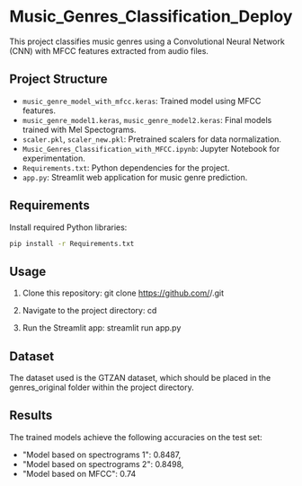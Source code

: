 # Music_Genres_Classification_Deploy

This project classifies music genres using a Convolutional Neural Network (CNN) with MFCC features extracted from audio files.

## Project Structure
- `music_genre_model_with_mfcc.keras`: Trained model using MFCC features.
- `music_genre_model1.keras`, `music_genre_model2.keras`: Final models trained with Mel Spectograms.
- `scaler.pkl`, `scaler_new.pkl`: Pretrained scalers for data normalization.
- `Music_Genres_Classification_with_MFCC.ipynb`: Jupyter Notebook for experimentation.
- `Requirements.txt`: Python dependencies for the project.
- `app.py`: Streamlit web application for music genre prediction.

## Requirements
Install required Python libraries:
```bash
pip install -r Requirements.txt
```

## Usage

1. Clone this repository: git clone https://github.com/<your-username>/<repository-name>.git

2. Navigate to the project directory: cd <repository-name>

3. Run the Streamlit app: streamlit run app.py

## Dataset

The dataset used is the GTZAN dataset, which should be placed in the genres_original folder within the project directory.

## Results

The trained models achieve the following accuracies on the test set:
- "Model based on spectrograms 1": 0.8487,
- "Model based on spectrograms 2": 0.8498,
- "Model based on MFCC": 0.74
